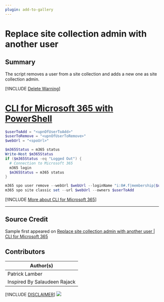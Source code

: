 ```yaml
---
plugin: add-to-gallery
---
```


# Replace site collection admin with another user

## Summary

The script removes a user from a site collection and adds a new one as site collection admin.
 
[!INCLUDE [Delete Warning](../../docfx/includes/DELETE-WARN.md)]

# [CLI for Microsoft 365 with PowerShell](#tab/cli-m365-ps)
```powershell
$userToAdd = "<upnOfUserToAdd>"
$userToRemove = "<upnOfUserToRemove>"
$webUrl = "<spoUrl>"

$m365Status = m365 status
Write-Host $m365Status
if ($m365Status -eq "Logged Out") {
  # Connection to Microsoft 365
  m365 login
  $m365Status = m365 status
}

m365 spo user remove --webUrl $webUrl --loginName "i:0#.f|membership|$userToRemove" --confirm
m365 spo site classic set --url $webUrl --owners $userToAdd
```
[!INCLUDE [More about CLI for Microsoft 365](../../docfx/includes/MORE-CLIM365.md)]

***

## Source Credit

Sample first appeared on [Replace site collection admin with another user | CLI for Microsoft 365](https://pnp.github.io/cli-microsoft365/sample-scripts/spo/replace-site-collection-admin/)

## Contributors

| Author(s) |
|-----------|
| Patrick Lamber |
| Inspired By Salaudeen Rajack |


[!INCLUDE [DISCLAIMER](../../docfx/includes/DISCLAIMER.md)]
<img src="https://telemetry.sharepointpnp.com/script-samples/scripts/spo-replace-site-collection-admin" aria-hidden="true" />